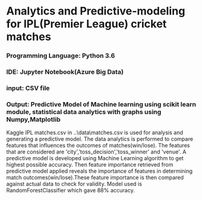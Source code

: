 # Analytics and Predictive-modeling for IPL(Premier League) cricket matches
### Programming Language: Python 3.6
### IDE: Jupyter Notebook(Azure Big Data)
### input: CSV file
### Output: Predictive Model of Machine learning using scikit learn module, statistical data analytics with graphs using Numpy,Matplotlib

Kaggle IPL matches.csv in ..\data\matches.csv is used for analysis and generating a predictive model. The data analytics is performed to compare features that influences the outcomes of matches(win/lose). The features that are considered are 'city','toss_decision','toss_winner' and 'venue'. A predictive model is developed using Machine Learning algorithm to get highest possible accuracy. Then feature importance retrieved from predictive model applied reveals the importance of features in determining match outcomes(win/lose).These feature importance is then compared against actual data to check for validity. Model used is RandomForestClassifier which gave 88% accuracy. 
